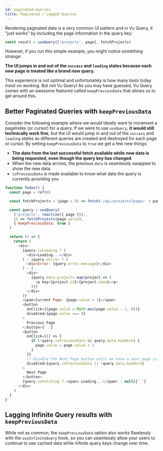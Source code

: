 ```yaml
---
id: paginated-queries
title: Paginated / Lagged Queries
---
```


Rendering paginated data is a very common UI pattern and in Vu Query, it "just works" by including the page information in the query key:

```js
const result = useQuery(['projects', page], fetchProjects)
```

However, if you run this simple example, you might notice something strange:

**The UI jumps in and out of the `success` and `loading` states because each new page is treated like a brand new query.**

This experience is not optimal and unfortunately is how many tools today insist on working. But not Vu Query! As you may have guessed, Vu Query comes with an awesome featured called `keepPreviousData` that allows us to get around this.

## Better Paginated Queries with `keepPreviousData`

Consider the following example where we would ideally want to increment a pageIndex (or cursor) for a query. If we were to use `useQuery`, **it would still technically work fine**, but the UI would jump in and out of the `success` and `loading` states as different queries are created and destroyed for each page or cursor. By setting `keepPreviousData` to `true` we get a few new things:

- **The data from the last successful fetch available while new data is being requested, even though the query key has changed**.
- When the new data arrives, the previous `data` is seamlessly swapped to show the new data.
- `isPreviousData` is made available to know what data the query is currently providing you

```js
function Todos() {
  const page = ref(0)

  const fetchProjects = (page = 0) => fetch('/api/projects?page=' + page)

  const query = useQuery(
    ['projects', reactive({ page })],
    () => fetchProjects(page.value),
    { keepPreviousData: true }
  )

  return () => {
    return (
      <div>
        {query.isLoading ? (
          <div>Loading...</div>
        ) : iquery.sError ? (
          <div>Error: {query.error.message}</div>
        ) : (
          <div>
            {query.data.projects.map(project => (
              <p key={project.id}>{project.name}</p>
            ))}
          </div>
        )}
        <span>Current Page: {page.value + 1}</span>
        <button
          onClick={(page.value = Math.max(page.value - 1, 0))}
          disabled={page.value === 0}
        >
          Previous Page
        </button>{' '}
        <button
          onClick={() => {
            if (!query.isPreviousData && query.data.hasMore) {
              page.value = page.value + 1
            }
          }}
          // Disable the Next Page button until we know a next page is available
          disabled={query.isPreviousData || !query.data.hasMore}
        >
          Next Page
        </button>
        {query.isFetching ? <span> Loading...</span> : null}{' '}
      </div>
    )
  }
}
```

## Lagging Infinite Query results with `keepPreviousData`

While not as common, the `keepPreviousData` option also works flawlessly with the `useInfiniteQuery` hook, so you can seamlessly allow your users to continue to see cached data while infinite query keys change over time.
